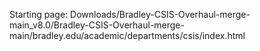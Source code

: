 Starting page:
Downloads/Bradley-CSIS-Overhaul-merge-main_v8.0/Bradley-CSIS-Overhaul-merge-main/bradley.edu/academic/departments/csis/index.html
